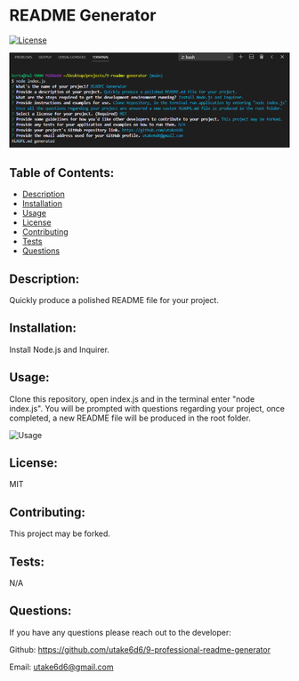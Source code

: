 # README Generator

[![License](https://img.shields.io/badge/License-MIT-blue.svg)](https://lbesson.mit-license.org/)

<img src="assets\images\install.png">

## Table of Contents:

- [Description](#description)
- [Installation](#installation)
- [Usage](#usage)
- [License](#license)
- [Contributing](#contributing)
- [Tests](#tests)
- [Questions](#questions)

## Description:

Quickly produce a polished README file for your project.

## Installation:

Install Node.js and Inquirer.

## Usage:

Clone this repository, open index.js and in the terminal enter "node index.js". You will be prompted with questions regarding your project, once completed, a new README file will be produced in the root folder.

![Usage](https://github.com/utake6d6/9-professional-readme-generator/blob/main/assets/images/usage.gif)

## License:

MIT

## Contributing:

This project may be forked.

## Tests:

N/A

## Questions:

If you have any questions please reach out to the developer:

Github: <https://github.com/utake6d6/9-professional-readme-generator>

Email: <utake6d6@gmail.com>
